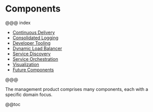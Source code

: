 # Components

@@@ index

* [Continuous Delivery](continuous-delivery.md)
* [Consolidated Logging](consolidated-logging.md)
* [Developer Tooling](developer-tooling.md)
* [Dynamic Load Balancer](dynamic-load-balancer.md)
* [Service Discovery](service-discovery.md)
* [Service Orchestration](service-orchestration.md)
* [Visualization](visualization.md)
* [Future Components](futures.md)

@@@

The management product comprises many components, each with a specific domain focus.

@@toc